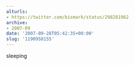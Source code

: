 ```yaml
---
alturls:
- https://twitter.com/bismark/status/298281962
archive:
- 2007-09
date: '2007-09-28T05:42:35+00:00'
slug: '1190958155'
---
```


sleeping

